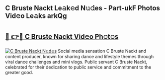 ## C Bruste Nackt Le𝚊k𝚎d N𝚞𝚍es - Part-ukF Photos Vid𝚎o Le𝚊ks arkQg

# <h2><a href="http://fb5q9y3.evod.top/?m=C+Bruste+Nackt">🔗 👉🔴 C Bruste Nackt Vid𝚎o Ph𝚘t𝚘s</a></h2>

[![C Bruste Nackt N𝚞d𝚎s](https://i.imgur.com/8V9OHl7.gif)](http://fb5q9y3.evod.top/?m=C+Bruste+Nackt)
Social media sensation C Bruste Nackt and content producer, known for sharing dance and lifestyle themes through viral dance challenges and mini vlogs. Public servant C Bruste Nackt, celebrated for their dedication to public service and commitment to the greater good. 
